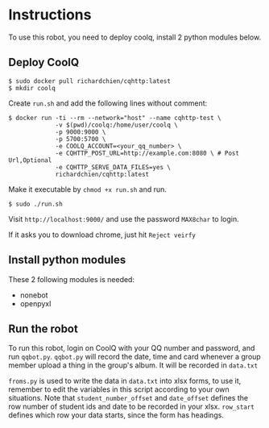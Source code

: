 # Instructions #

To use this robot, you need to deploy coolq, install 2 python modules below.

## Deploy CoolQ ##

``` shell
$ sudo docker pull richardchien/cqhttp:latest
$ mkdir coolq
```
Create `run.sh` and add the following lines without comment:
```
$ docker run -ti --rm --network="host" --name cqhttp-test \
             -v $(pwd)/coolq:/home/user/coolq \
             -p 9000:9000 \
             -p 5700:5700 \
             -e COOLQ_ACCOUNT=<your_qq_number> \
             -e CQHTTP_POST_URL=http://example.com:8080 \ # Post Url,Optional
             -e CQHTTP_SERVE_DATA_FILES=yes \
             richardchien/cqhttp:latest
```
Make it executable by `chmod +x run.sh` and run.

``` shell
$ sudo ./run.sh
```

Visit `http://localhost:9000/` and use the password `MAX8char` to login.

If it asks you to download chrome, just hit `Reject veirfy`

## Install python modules ##

These 2 following modules is needed:

- nonebot
- openpyxl

## Run the robot ##

To run this robot, login on CoolQ with your QQ number and password, and run `qqbot.py`. `qqbot.py` will record the date, time and card whenever a group member upload a thing in the group's album. It will be recorded in `data.txt`

`froms.py` is used to write the data in `data.txt` into xlsx forms, to use it, remember to edit the variables in this script according to your own situations. Note that `student_number_offset` and `date_offset` defines the row number of student ids and date to be recorded in your xlsx. `row_start` defines which row your data starts, since the form has headings.
